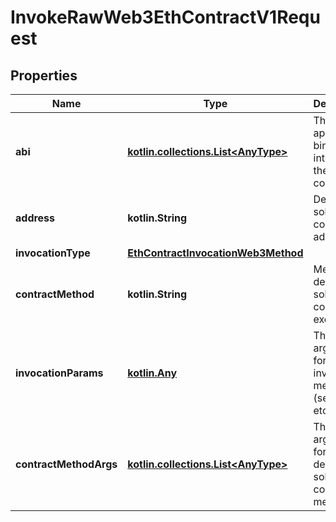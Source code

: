 
# InvokeRawWeb3EthContractV1Request

## Properties
Name | Type | Description | Notes
------------ | ------------- | ------------- | -------------
**abi** | [**kotlin.collections.List&lt;AnyType&gt;**](AnyType.md) | The application binary interface of the solidity contract | 
**address** | **kotlin.String** | Deployed solidity contract address | 
**invocationType** | [**EthContractInvocationWeb3Method**](EthContractInvocationWeb3Method.md) |  | 
**contractMethod** | **kotlin.String** | Method of deployed solidity contract to execute | 
**invocationParams** | [**kotlin.Any**](.md) | The list of arguments for contract invocation method (send, call, etc...) |  [optional]
**contractMethodArgs** | [**kotlin.collections.List&lt;AnyType&gt;**](AnyType.md) | The list of arguments for deployed solidity contract method |  [optional]



